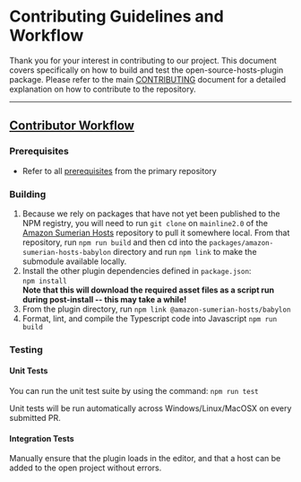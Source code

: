# Contributing Guidelines and Workflow

Thank you for your interest in contributing to our project. This document covers specifically on how to build and test the open-source-hosts-plugin package. Please refer to the main [CONTRIBUTING](../CONTRIBUTING) document for a detailed explanation on how to contribute to the repository. 

---

## [Contributor Workflow](#contributor-workflow)

### Prerequisites

- Refer to all [prerequisites](../CONTRIBUTING#contributor-workflow#prerequisites) from the primary repository

### Building

1. Because we rely on packages that have not yet been published to the NPM registry, you will need to run `git clone` on `mainline2.0` of the [Amazon Sumerian Hosts](https://github.com/aws-samples/amazon-sumerian-hosts/tree/mainline2.0) repository to pull it somewhere local. From that repository, run `npm run build` and then cd into the `packages/amazon-sumerian-hosts-babylon` directory and run `npm link` to make the submodule available locally.
1. Install the other plugin dependencies defined in `package.json`:  
   `npm install`  
   **Note that this will download the required asset files as a script run during post-install -- this may take a while!**
1. From the plugin directory, run `npm link @amazon-sumerian-hosts/babylon`
1. Format, lint, and compile the Typescript code into Javascript
   `npm run build`

### Testing

#### Unit Tests

You can run the unit test suite by using the command: `npm run test`

Unit tests will be run automatically across Windows/Linux/MacOSX on every submitted PR.

#### Integration Tests

Manually ensure that the plugin loads in the editor, and that a host can be added to the open project without errors.
